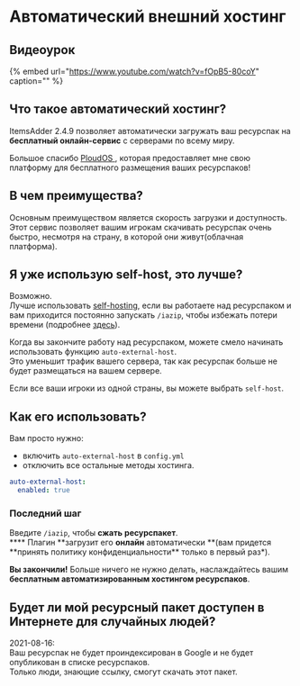 # Автоматический внешний хостинг

## Видеоурок

{% embed url="https://www.youtube.com/watch?v=fOpB5-80coY" caption="" %}

## Что такое автоматический хостинг?

ItemsAdder 2.4.9 позволяет автоматически загружать ваш ресурспак на **бесплатный онлайн-сервис** с серверами по всему миру.

Большое спасибо [PloudOS ](https://ploudos.com/it/), которая предоставляет мне свою платформу для бесплатного размещения ваших ресурспаков!

## В чем преимущества?

Основным преимуществом является скорость загрузки и доступность.  
Этот сервис позволяет вашим игрокам скачивать ресурспак очень быстро, несмотря на страну, в которой они живут\(облачная платформа\).

## Я уже использую self-host, это лучше?

Возможно.  
Лучше использовать [self-hosting](resourcepack-self-hosting.md), если вы работаете над ресурспаком и вам приходится постоянно запускать `/iazip`, чтобы избежать потери времени \(подробнее [здесь](../tips-for-fastest-usage.md)\).

Когда вы закончите работу над ресурспаком, можете смело начинать использовать функцию `auto-external-host`.  
Это уменьшит трафик вашего сервера, так как ресурспак больше не будет размещаться на вашем сервере.

Если все ваши игроки из одной страны, вы можете выбрать `self-host`.

## Как его использовать?

Вам просто нужно:

* включить `auto-external-host` в `config.yml`
* отключить все остальные методы хостинга.

```yaml
auto-external-host:
  enabled: true
```

### Последний шаг

Введите `/iazip`, чтобы **сжать** **ресурспакет**.  
**\*\* Плагин **загрузит его **онлайн** автоматически **\(вам придется **принять политику конфиденциальности\*\* только в первый раз\*).

**Вы закончили!** Больше ничего не нужно делать, наслаждайтесь вашим **бесплатным автоматизированным хостингом ресурспаков**.

## Будет ли мой ресурсный пакет доступен в Интернете для случайных людей?

2021-08-16:  
Ваш ресурспак не будет проиндексирован в Google и не будет опубликован в списке ресурспаков.  
Только люди, знающие ссылку, смогут скачать этот пакет.